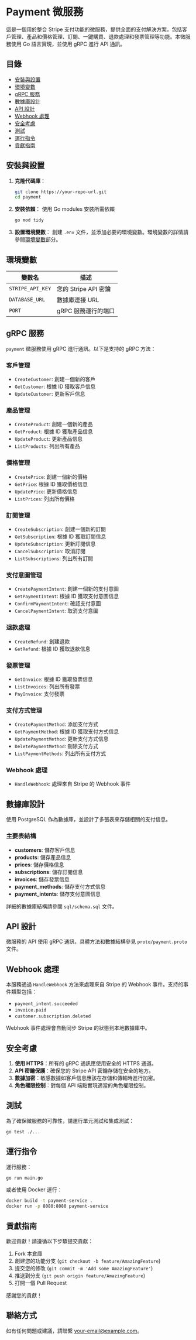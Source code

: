 
# Payment 微服務

這是一個用於整合 Stripe 支付功能的微服務，提供全面的支付解決方案，包括客戶管理、產品和價格管理、訂閱、一鍵購買、退款處理和發票管理等功能。本微服務使用 Go 語言實現，並使用 gRPC 進行 API 通訊。

## 目錄
- [安裝與設置](#安裝與設置)
- [環境變數](#環境變數)
- [gRPC 服務](#grpc-服務)
- [數據庫設計](#數據庫設計)
- [API 設計](#api-設計)
- [Webhook 處理](#webhook-處理)
- [安全考慮](#安全考慮)
- [測試](#測試)
- [運行指令](#運行指令)
- [貢獻指南](#貢獻指南)

## 安裝與設置

1. **克隆代碼庫**：
    ```bash
    git clone https://your-repo-url.git
    cd payment
    ```

2. **安裝依賴**：
   使用 Go modules 安裝所需依賴
    ```bash
    go mod tidy
    ```

3. **設置環境變數**：
   創建 `.env` 文件，並添加必要的環境變數。環境變數的詳情請參閱[環境變數](#環境變數)部分。

## 環境變數

| 變數名             | 描述                      |
|-------------------|-------------------------|
| `STRIPE_API_KEY`  | 您的 Stripe API 密鑰       |
| `DATABASE_URL`    | 數據庫連接 URL           |
| `PORT`            | gRPC 服務運行的端口        |

## gRPC 服務

`payment` 微服務使用 gRPC 進行通訊。以下是支持的 gRPC 方法：

### 客戶管理

- `CreateCustomer`: 創建一個新的客戶
- `GetCustomer`: 根據 ID 獲取客戶信息
- `UpdateCustomer`: 更新客戶信息

### 產品管理

- `CreateProduct`: 創建一個新的產品
- `GetProduct`: 根據 ID 獲取產品信息
- `UpdateProduct`: 更新產品信息
- `ListProducts`: 列出所有產品

### 價格管理

- `CreatePrice`: 創建一個新的價格
- `GetPrice`: 根據 ID 獲取價格信息
- `UpdatePrice`: 更新價格信息
- `ListPrices`: 列出所有價格

### 訂閱管理

- `CreateSubscription`: 創建一個新的訂閱
- `GetSubscription`: 根據 ID 獲取訂閱信息
- `UpdateSubscription`: 更新訂閱信息
- `CancelSubscription`: 取消訂閱
- `ListSubscriptions`: 列出所有訂閱

### 支付意圖管理

- `CreatePaymentIntent`: 創建一個新的支付意圖
- `GetPaymentIntent`: 根據 ID 獲取支付意圖信息
- `ConfirmPaymentIntent`: 確認支付意圖
- `CancelPaymentIntent`: 取消支付意圖

### 退款處理

- `CreateRefund`: 創建退款
- `GetRefund`: 根據 ID 獲取退款信息

### 發票管理

- `GetInvoice`: 根據 ID 獲取發票信息
- `ListInvoices`: 列出所有發票
- `PayInvoice`: 支付發票

### 支付方式管理

- `CreatePaymentMethod`: 添加支付方式
- `GetPaymentMethod`: 根據 ID 獲取支付方式信息
- `UpdatePaymentMethod`: 更新支付方式信息
- `DeletePaymentMethod`: 刪除支付方式
- `ListPaymentMethods`: 列出所有支付方式

### Webhook 處理

- `HandleWebhook`: 處理來自 Stripe 的 Webhook 事件

## 數據庫設計

使用 PostgreSQL 作為數據庫，並設計了多張表來存儲相關的支付信息。

### 主要表結構

- **customers**: 儲存客戶信息
- **products**: 儲存產品信息
- **prices**: 儲存價格信息
- **subscriptions**: 儲存訂閱信息
- **invoices**: 儲存發票信息
- **payment_methods**: 儲存支付方式信息
- **payment_intents**: 儲存支付意圖信息

詳細的數據庫結構請參閱 `sql/schema.sql` 文件。

## API 設計

微服務的 API 使用 gRPC 通訊，具體方法和數據結構參見 `proto/payment.proto` 文件。

## Webhook 處理

本服務通過 `HandleWebhook` 方法來處理來自 Stripe 的 Webhook 事件。支持的事件類型包括：
- `payment_intent.succeeded`
- `invoice.paid`
- `customer.subscription.deleted`

Webhook 事件處理會自動同步 Stripe 的狀態到本地數據庫中。

## 安全考慮

1. **使用 HTTPS**：所有的 gRPC 通訊應使用安全的 HTTPS 通道。
2. **API 密鑰保護**：確保您的 Stripe API 密鑰存儲在安全的地方。
3. **數據加密**：敏感數據如客戶信息應該在存儲和傳輸時進行加密。
4. **角色權限控制**：對每個 API 端點實現適當的角色權限控制。

## 測試

為了確保微服務的可靠性，請運行單元測試和集成測試：
```bash
go test ./...
```

## 運行指令

運行服務：
```bash
go run main.go
```

或者使用 Docker 運行：
```bash
docker build -t payment-service .
docker run -p 8080:8080 payment-service
```

## 貢獻指南

歡迎貢獻！請遵循以下步驟提交貢獻：
1. Fork 本倉庫
2. 創建您的功能分支 (`git checkout -b feature/AmazingFeature`)
3. 提交您的修改 (`git commit -m 'Add some AmazingFeature'`)
4. 推送到分支 (`git push origin feature/AmazingFeature`)
5. 打開一個 Pull Request

感謝您的貢獻！

## 聯絡方式

如有任何問題或建議，請聯繫 [your-email@example.com](mailto:your-email@example.com)。
